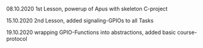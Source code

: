 

08.10.2020	1st Lesson, powerup of Apus with skeleton C-project

15.10.2020	2nd Lesson, added signaling-GPIOs to all Tasks

19.10.2020	wrapping GPIO-Functions into abstractions, added basic course-protocol
